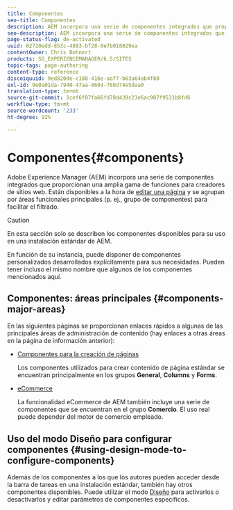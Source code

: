 ```yaml
---
title: Componentes
seo-title: Componentes
description: AEM incorpora una serie de componentes integrados que proporcionan una amplia funcionalidad para creadores de sitios web.
seo-description: AEM incorpora una serie de componentes integrados que proporcionan una amplia funcionalidad para creadores de sitios web.
page-status-flag: de-activated
uuid: 02720edd-853c-4893-bf28-0e7b018029ea
contentOwner: Chris Bohnert
products: SG_EXPERIENCEMANAGER/6.5/SITES
topic-tags: page-authoring
content-type: reference
discoiquuid: 9ed820de-c108-416e-aaf7-b63a64ab4f80
exl-id: 9e0a01da-7940-47aa-8604-788d74e5daa0
translation-type: tm+mt
source-git-commit: 1cef6f87fa66fd78d439c23e6ac907f9531b8fd6
workflow-type: tm+mt
source-wordcount: '233'
ht-degree: 92%

---
```


# Componentes{#components}

Adobe Experience Manager (AEM) incorpora una serie de componentes integrados que proporcionan una amplia gama de funciones para creadores de sitios web. Están disponibles a la hora de [editar una página](/help/sites-classic-ui-authoring/classic-page-author-edit-content.md) y se agrupan por áreas funcionales principales (p. ej., grupo de componentes) para facilitar el filtrado.

>[!CAUTION]
>
>En esta sección solo se describen los componentes disponibles para su uso en una instalación estándar de AEM.
>
>En función de su instancia, puede disponer de componentes personalizados desarrollados explícitamente para sus necesidades. Pueden tener incluso el mismo nombre que algunos de los componentes mencionados aquí.

## Componentes: áreas principales {#components-major-areas}

En las siguientes páginas se proporcionan enlaces rápidos a algunas de las principales áreas de administración de contenido (hay enlaces a otras áreas en la página de información anterior):

* [Componentes para la creación de páginas](/help/sites-classic-ui-authoring/classic-page-author-edit-mode.md)

   Los componentes utilizados para crear contenido de página estándar se encuentran principalmente en los grupos **General**, **Columns** y **Forms**.

* [eCommerce](/help/commerce/cif-classic/administering/ecommerce.md)

   La funcionalidad eCommerce de AEM también incluye una serie de componentes que se encuentran en el grupo **Comercio**. El uso real puede depender del motor de comercio empleado.

## Uso del modo Diseño para configurar componentes {#using-design-mode-to-configure-components}

Además de los componentes a los que los autores pueden acceder desde la barra de tareas en una instalación estándar, también hay otros componentes disponibles. Puede utilizar el modo [Diseño](/help/sites-classic-ui-authoring/classic-page-author-design-mode.md#enable-disable-components) para activarlos o desactivarlos y editar parámetros de componentes específicos.
